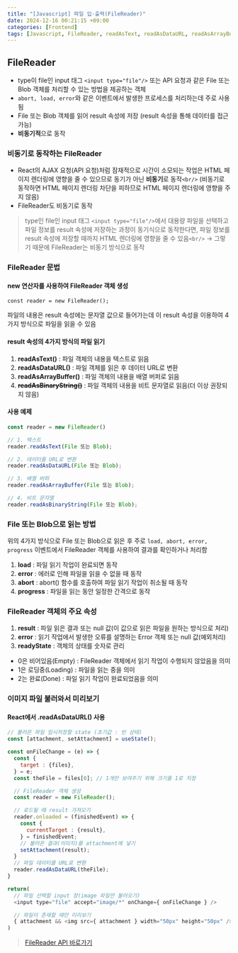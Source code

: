 ```yaml
---
title: "[Javascript] 파일 입·출력(FileReader)"
date: 2024-12-16 00:21:15 +09:00
categories: [Frontend]
tags: [Javascript, FileReader, readAsText, readAsDataURL, readAsArrayBuffer, readAsBinaryString]
---
```

## **FileReader**

- type이 file인 input 태그 ``<input type="file"/>`` 또는 API 요청과 같은 File 또는 Blob 객체를 처리할 수 있는 방법을 제공하는 객체
- ``abort, load, error``와 같은 이벤트에서 발생한 프로세스를 처리하는데 주로 사용됨
- File 또는 Blob 객체를 읽어 result 속성에 저장 (result 속성을 통해 데이터를 접근가능)
- **비동기적**으로 동작

### **비동기로 동작하는 FileReader**

- React의 AJAX 요청(API 요청)처럼 잠재적으로 시간이 소모되는 작업은 HTML 페이지 렌더링에 영향을 줄 수 있으므로 동기가 아닌 **비동기**로 동작`<br/>`
  (비동기로 동작하면 HTML 페이지 렌더링 차단을 피하므로 HTML 페이지 렌더링에 영향을 주지 않음)
- FileReader도 비동기로 동작

> type인 file인 input 태그 ``<input type="file"/>``에서 대용량 파일을 선택하고 파일 정보를 result 속성에 저장하는 과정이 동기식으로 동작한다면, 파일 정보를 result 속성에 저장할 때까지 HTML 렌더링에 영향을 줄 수 있음`<br/>`
> → 그렇기 때문에 FileReader는 비동기 방식으로 동작

### **FileReader 문법**

#### **new 연산자를 사용하여 FileReader 객체 생성**

``const reader = new FileReader();``

파일의 내용은 result 속성에는 문자열 값으로 들어가는데 이 result 속성을 이용하여 4가지 방식으로 파일을 읽을 수 있음

#### **result 속성의 4가지 방식의 파일 읽기**

1. **readAsText()** : 파일 객체의 내용을 텍스트로 읽음
2. **readAsDataURL()** : 파일 객체를 읽은 후 데이터 URL로 변환
3. **readAsArrayBuffer()** : 파일 객체의 내용을 배열 버퍼로 읽음
4. ~~**readAsBinaryString()**~~ : 파일 객체의 내용을 비트 문자열로 읽음(더 이상 권장되지 않음)

#### **사용 예제**

```javascript
const reader = new FileReader()

// 1. 텍스트
reader.readAsText(File 또는 Blob);

// 2. 데이터를 URL로 변환
reader.readAsDataURL(File 또는 Blob);

// 3. 배열 버퍼
reader.readAsArrayBuffer(File 또는 Blob);

// 4. 비트 문자열
reader.readAsBinaryString(File 또는 Blob);
```

### **File 또는 Blob으로 읽는 방법**

위의 4가지 방식으로 File 또는 Blob으로 읽은 후 주로 ``load, abort, error, progress`` 이벤트에서 FileReader 객체를 사용하여 결과를 확인하거나 처리함

1. **load** : 파일 읽기 작업이 완료되면 동작
2. **error** : 에러로 인해 파일을 읽을 수 없을 때 동작
3. **abort** : abort() 함수를 호출하여 파일 읽기 작업이 취소될 때 동작
4. **progress** : 파일을 읽는 동안 일정한 간격으로 동작

### **FileReader 객체의 주요 속성**

1. **result** : 파일 읽은 결과 또는 null 값(이 값으로 읽은 파일을 원하는 방식으로 처리)
2. **error** : 읽기 작업에서 발생한 오류를 설명하는 Error 객체 또는 null 값(예외처리)
3. **readyState** : 객체의 상태를 숫자로 관리

- 0은 비어있음(Empty) : FileReader 객체에서 읽기 작업이 수행되지 않았음을 의미
- 1은 로딩중(Loading) : 파일을 읽는 중을 의미
- 2는 완료(Done) : 파일 읽기 작업이 완료되었음을 의미

### **이미지 파일 불러와서 미리보기**

#### **React에서 .readAsDataURL() 사용**

```javascript
// 불러온 파일 임시저장할 state (초기값 : 빈 상태)
const [attachment, setAttachment] = useState();

const onFileChange = (e) => {
  const {
    target : {files},
  } = e;
  const theFile = files[0]; // 1개만 보여주기 위해 크기를 1로 지정

  // FileReader 객체 생성
  const reader = new FileReader();

  // 로드될 때 result 가져오기
  reader.onloaded = (finishedEvent) => {
    const {
      currentTarget : {result},
    } = finishedEvent;
    // 불러온 결과(이미지)를 attachment에 넣기
    setAttachment(result);
  }
  // 파일 데이터를 URL로 변환
  reader.readAsDataURL(theFile);
}

return(
  // 파일 선택할 input 창(image 파일만 불러오기)
  <input type="file" accept="image/*" onChange={ onFileChange } />

  // 파일이 존재할 때만 미리보기
  { attachment && <img src={ attachment } width="50px" height="50px" /> }
)
```

> [FileReader API 바로가기](https://developer.mozilla.org/en-US/docs/Web/API/FileReader)
